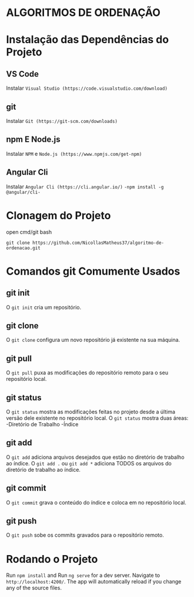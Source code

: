 # ALGORITMOS DE ORDENAÇÃO

# Instalação das Dependências do Projeto

## VS Code
Instalar `Visual Studio (https://code.visualstudio.com/download)`

## git
Instalar `Git (https://git-scm.com/downloads)`

## npm E Node.js
Instalar `NPM` e `Node.js (https://www.npmjs.com/get-npm)`

## Angular Cli
Instalar `Angular Cli (https://cli.angular.io/)`
    `-npm install -g @angular/cli-`

# Clonagem do Projeto

open cmd/git bash

`git clone https://github.com/NicollasMatheus37/algoritmo-de-ordenacao.git`

# Comandos git Comumente Usados

## git init
O `git init` cria um repositório.
## git clone
O `git clone` configura um novo repositório já existente na sua máquina.
## git pull
O `git pull` puxa as modificações do repositório remoto para o seu repositório local.
## git status
O `git status` mostra as modificações feitas no projeto desde a última versão dele existente no repositório local. O `git status` mostra duas áreas:
    -Diretório de Trabalho
    -Índice
## git add
O `git add` adiciona arquivos desejados que estão no diretório de trabalho ao índice. O `git add .` ou `git add *` adiciona TODOS os arquivos do diretório de trabalho ao índice.
## git commit
O `git commit` grava o conteúdo do índice e coloca em no repositório local.
## git push
O `git push` sobe os commits gravados para o repositório remoto.

# Rodando o Projeto

Run `npm install` and
Run `ng serve` for a dev server. Navigate to `http://localhost:4200/`. The app will automatically reload if you change any of the source files.
